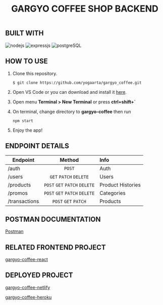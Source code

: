 <div style="display: flex;
    justify-content: center;
    align-items: center;">

# GARGYO COFFEE SHOP BACKEND

</div>

## BUILT WITH

![nodejs](https://img.shields.io/badge/nodejs-18-brightgreen)
![expressjs](https://img.shields.io/badge/expressjs-4-lightgrey)
![postgreSQL](https://img.shields.io/badge/postgreSQL-14-blue)


## HOW TO USE
1. Clone this repository.
    ```
    $ git clone https://github.com/yogaarta/gargyo_coffee.git
    ```

2. Open VS Code or you can download and install it [here](https://code.visualstudio.com/).

3. Open menu **Terminal > New Terminal** or press **ctrl+shift+`** 

4. On terminal, change directory to **gargyo-coffee** then run 
    ```
    npm start
    ```

5. Enjoy the app!

## ENDPOINT DETAILS
| Endpoint      |               Method                | Info              |
| ------------- | :---------------------------------: | :---------------- |
| /auth         |               `POST`                | Auth              |
| /users        |        `GET` `PATCH` `DELETE`       | Users             |
| /products     |    `POST` `GET` `PATCH` `DELETE`    | Product Histories |
| /promos       |    `POST` `GET` `PATCH` `DELETE`    | Categories        |
| /transactions |        `POST` `GET` `PATCH`         | Products          |

## POSTMAN DOCUMENTATION
[Postman](https://documenter.getpostman.com/view/20700808/UyrEgZtc)

## RELATED FRONTEND PROJECT
[gargyo-coffee-react](https://github.com/yogaarta/gargyo-coffee-react.git)

## DEPLOYED PROJECT
[gargyo-coffee-netlify](https://gargyo-coffee-app.netlify.app/)
<br>

[gargyo-coffee-heroku](https://gargyo-coffee.herokuapp.com/)